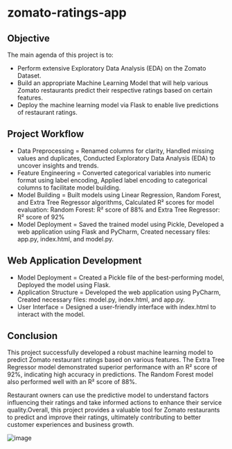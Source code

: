 # zomato-ratings-app

## Objective

The main agenda of this project is to:

* Perform extensive Exploratory Data Analysis (EDA) on the Zomato Dataset.
* Build an appropriate Machine Learning Model that will help various Zomato restaurants predict their respective ratings based on certain features.
* Deploy the machine learning model via Flask to enable live predictions of restaurant ratings.

## Project Workflow

* Data Preprocessing = Renamed columns for clarity, Handled missing values and duplicates, Conducted Exploratory Data Analysis (EDA) to uncover insights and trends.
* Feature Engineering = Converted categorical variables into numeric format using label encoding, Applied label encoding to categorical columns to facilitate model building.
* Model Building = Built models using Linear Regression, Random Forest, and Extra Tree Regressor algorithms, Calculated R² scores for model evaluation: Random Forest: R² score of 88% and Extra Tree Regressor: R² score of 92%
* Model Deployment = Saved the trained model using Pickle, Developed a web application using Flask and PyCharm, Created necessary files: app.py, index.html, and model.py.

## Web Application Development

* Model Deployment = Created a Pickle file of the best-performing model, Deployed the model using Flask.
* Application Structure = Developed the web application using PyCharm, Created necessary files: model.py, index.html, and app.py.
* User Interface = Designed a user-friendly interface with index.html to interact with the model.

## Conclusion

This project successfully developed a robust machine learning model to predict Zomato restaurant ratings based on various features. The Extra Tree Regressor model demonstrated superior performance with an R² score of 92%, indicating high accuracy in predictions. The Random Forest model also performed well with an R² score of 88%.

Restaurant owners can use the predictive model to understand factors influencing their ratings and take informed actions to enhance their service quality.Overall, this project provides a valuable tool for Zomato restaurants to predict and improve their ratings, ultimately contributing to better customer experiences and business growth.

![image](https://github.com/user-attachments/assets/8f901841-cc50-4b7c-85c3-a051af69475a)


